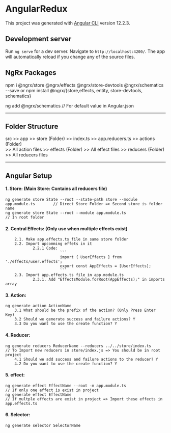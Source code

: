# AngularRedux

This project was generated with [Angular CLI](https://github.com/angular/angular-cli) version 12.2.3.

## Development server

Run `ng serve` for a dev server. Navigate to `http://localhost:4200/`. The app will automatically reload if you change any of the source files.

## NgRx Packages 
npm i @ngrx/store @ngrx/effects @ngrx/store-devtools @ngrx/schematics --save
or
npm install @ngrx/{store,effects, entity, store-devtools, schematics}

ng add @ngrx/schematics                                                         // For default value in Angular.json
___________________________________________________________________________________________________________________________________________________________________


## Folder Structure
src >> app >> store (Folder) 
                    >> index.ts
                    >> app.reducers.ts 
                    >> actions (Folder)        
                        >> All action files
                    >> effects (Folder) 
                        >> All effect files
                    >> reducers (Folder) 
                        >> All reducers files
___________________________________________________________________________________________________________________________________________________________________


## Angular Setup 
#### 1. Store: (Main Store: Contains all reducers file)
    ng generate store State --root --state-path store --module app.module.ts        // Direct Store Folder => Second store is folder name
    ng generate store State --root --module app.module.ts                           // In root folder

#### 2. Central Effects: (Only use when multiple effects exist)
        2.1. Make app.effects.ts file in same store folder
        2.2. Import upcomming effets in it
                2.2.1 Code:
                            ```
                            import { UserEffects } from './effects/user.effects';
                            export const AppEffects = [UserEffects];
                            ```
        2.3. Import app.effects.ts file in app.module.ts 
                2.3.1. Add "EffectsModule.forRoot(AppEffects);" in imports array

#### 3. Action:
    ng generate action ActionName
        3.1 What should be the prefix of the action? (Only Press Enter Key)
        3.2 Should we generate success and failure actions? Y
        3.3 Do you want to use the create function? Y

#### 4. Reducer:
    ng generate reducers ReducerName --reducers ../../store/index.ts                 // To Import new reducers in store/index.js => You should be in root project
        4.1 Should we add success and failure actions to the reducer? Y
        4.2 Do you want to use the create function? Y

#### 5. effect:
    ng generate effect EffectName --root -m app.module.ts                            // If only one effect is exist in project
    ng generate effect EffectName                                                    // If multple effects are exist in project => Import these effects in app.effects.ts

#### 6. Selector:
    ng generate selector SelectorName

